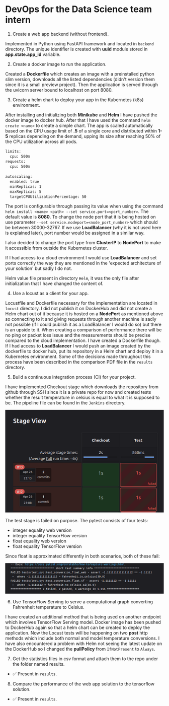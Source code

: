 # DevOps for the Data Science team intern

1. Create a web app backend (without frontend).

Implemented in Python using FastAPI framework and located in `backend` directory. The unique identifier is created with __uuid__ module stored in __app.state.app_id__ variable.

2. Create a docker image to run the application.

Created a __Dockerfile__ which creates an image with a preinstalled python slim version, downloads all the listed dependencies (didn't version them since it is a small preview project). Then the application is served through the uvicorn server bound to localhost on port 8080.

3. Create a helm chart to deploy your app in the Kubernetes (k8s) environment.

After installing and initializing both __Minikube__ and __Helm__ I have pushed the docker image to docker hub. After that I have used the command `helm create <name>` to create a simple chart. The app is scaled automatically based on the CPU usage limit of __.5__ of a single core and distributed within __1-5__ replicas depending on the demand, upping its size after reaching 50% of the CPU utilization across all pods.
```
limits:
  cpu: 500m
requests:
  cpu: 500m

autoscaling:
  enabled: true
  minReplicas: 1
  maxReplicas: 5
  targetCPUUtilizationPercentage: 50
```

The port is configurable through passing its value when using the command `helm install <name> <path> --set service.port=<port_number>`. The default value is __8080__.
To change the node port that it is being hosted on use parameter `--set service.nodeport=<node_port_number>` which should be between 30000-32767.
If we use __LoadBalancer__ (why it is not used here is explained later), port number would be assigned in a similar way.

I also decided to change the port type from __ClusterIP__ to __NodePort__ to make it accessible from outside the Kubernetes cluster.

If I had access to a cloud environment I would use __LoadBalancer__ and set ports correctly the way they are mentioned in the 'expected architecture of your solution' but sadly I do not.

Helm value file present in directory `Helm`, it was the only file after initialization that I have changed the content of.

4. Use a locust as a client for your app.

Locustfile and Dockerfile necessary for the implementation are located in `locust` directory. I did not publish it on DockerHub and did not create a Helm chart out of it because it is hosted on a __NodePort__ as mentioned above so connecting to it and giving requests through another machine is sadly not possible (if I could publish it as a LoadBalancer I would do so) but there is an upside to it. When creating a comparison of performance there will be no ping or packet loss issue and the measurements should be precise compared to the cloud implementation. I have created a Dockerfile though. If I had access to __LoadBalancer__ I would push an image created by the dockerfile to docker hub, put its repository in a Helm chart and deploy it in a Kubernetes environment. Some of the decisions made throughout this process have been described in the comparison PDF file in the `results` directory.  

5. Build a continuous integration process (CI) for your project.

I have implemented Checkout stage which downloads the repository from github through SSH since it is a private repo for now and created tests whether the result temperature in celsius is equal to what it is supposed to be. The pipeline file can be found in the `Jenkins` directory.

![pipeline](./images/Pipeline.png)

The test stage is failed on purpose. The pytest consists of four tests:

- integer equality web version
- integer equality TensorFlow version
- float equality web version
- float equality TensorFlow version

Since float is approximated differently in both scenarios, both of these fail:

![pipeline fail](./images/Pipeline%20fail.png)

6. Use TensorFlow Serving to serve a computational graph converting Fahrenheit temperature to Celsius.

I have created an additional method that is being used on another endpoint which involves TensorFlow Serving model. Docker image has been pushed to DockerHub again so that a helm chart can be created to deploy the application. Now the Locust tests will be happening on two __post__ http methods which include both normal and model temperature conversions. I have also encountered a problem with Helm not seeing the latest update on the DockerHub so I changed the __pullPolicy__ from `IfNotPresent` to `Always`.

7. Get the statistics files in csv format and attach them to the repo under the folder named results.

- ✅ Present in `results`.

8. Compare the performance of the web app solution to the tensorflow solution.

- ✅ Present in `results`.


